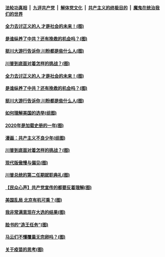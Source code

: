 

####  [法轮功真相](../../../../basic/blob/master/README.md?t=11180202) &nbsp;|&nbsp; [九评共产党](../../../../9ping.md/blob/master/README.md?t=11180202) &nbsp;|&nbsp; [解体党文化](../../../../jtdwh.md/blob/master/README.md?t=11180202)  &nbsp;|&nbsp; [共产主义的终极目的](../../../../gczydzjmd.md/blob/master/README.md?t=11180202) &nbsp;|&nbsp; [魔鬼在统治我们的世界](../../../../mgztzwmdsj.md/blob/master/README.md?t=11180202) 

#### [全力去讨正义的人 才是社会的未来！(图)](../pages/p4/952792.md?t=11180202) 

#### [是谁纵养了中共？还有挽救的机会吗？(图)](../pages/p4/952789.md?t=11180202) 

#### [挺川大游行告诉你 川粉都是些什么人(图)](../pages/p4/952793.md?t=11180202) 



#### [川普到底面对着怎样的挑战？(图)](../pages/p4/952690.md?t=11180202) 


#### [全力去讨正义的人 才是社会的未来！(图)](../pages/p4/952792.md?t=11180202) 

#### [是谁纵养了中共？还有挽救的机会吗？(图)](../pages/p4/952789.md?t=11180202) 

#### [挺川大游行告诉你 川粉都是些什么人(图)](../pages/p4/952793.md?t=11180202) 

#### [如何理解美国的选举(组图)](../pages/p4/952790.md?t=11180202) 

#### [2020年是加载史册的一年(图)](../pages/p4/952783.md?t=11180202) 

#### [漫画：共产主义不良少年(组图)](../pages/p4/952780.md?t=11180202) 




#### [川普到底面对着怎样的挑战？(图)](../pages/p4/952690.md?t=11180202) 

#### [现代版傲慢与偏见(图)](../pages/p4/952689.md?t=11180202) 

#### [川普总统的第二任期就职典礼(图)](../pages/p4/952650.md?t=11180202) 


#### [【民众心声】共产党宣传的都要反着理解(图)](../pages/p4/952533.md?t=11180202) 

#### [美国乱局 北京有机可乘？(图)](../pages/p4/952578.md?t=11180202) 

#### [我非常满意现在大选的结果(图)](../pages/p4/952572.md?t=11180202) 

#### [脸书的“造王任务”(图)](../pages/p4/952614.md?t=11180202) 

#### [马云们不懂覆巢无完卵吗？(图)](../pages/p4/952612.md?t=11180202) 

#### [关于疫苗的思考(图)](../pages/p4/952473.md?t=11180202) 

